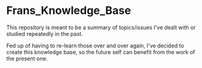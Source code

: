 # Frans_Knowledge_Base
This repository is meant to be a summary of topics/issues I've dealt with or studied repeatedly in the past.

Fed up of having to re-learn those over and over again, I've decided to create this knowledge base, so the future self can benefit from the work of the present one.
